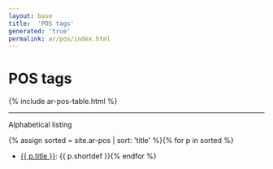 ```yaml
---
layout: base
title:  'POS tags'
generated: 'true'
permalink: ar/pos/index.html
---
```


# POS tags

{% include ar-pos-table.html %}

----------

Alphabetical listing

{% assign sorted = site.ar-pos | sort: 'title' %}{% for p in sorted %}
* [{{ p.title }}](): {{ p.shortdef }}{% endfor %}
